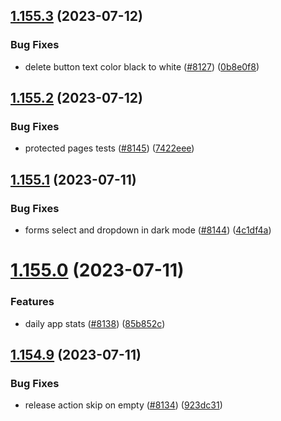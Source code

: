 ## [1.155.3](https://github.com/EddieHubCommunity/LinkFree/compare/v1.155.2...v1.155.3) (2023-07-12)


### Bug Fixes

* delete button text color black to white ([#8127](https://github.com/EddieHubCommunity/LinkFree/issues/8127)) ([0b8e0f8](https://github.com/EddieHubCommunity/LinkFree/commit/0b8e0f817b1859801d3ca2f795e920ed48d87b3b))



## [1.155.2](https://github.com/EddieHubCommunity/LinkFree/compare/v1.155.1...v1.155.2) (2023-07-12)


### Bug Fixes

* protected pages tests ([#8145](https://github.com/EddieHubCommunity/LinkFree/issues/8145)) ([7422eee](https://github.com/EddieHubCommunity/LinkFree/commit/7422eee75b98d8a1b802624616c68acdf0605817))



## [1.155.1](https://github.com/EddieHubCommunity/LinkFree/compare/v1.155.0...v1.155.1) (2023-07-11)


### Bug Fixes

* forms select and dropdown in dark mode ([#8144](https://github.com/EddieHubCommunity/LinkFree/issues/8144)) ([4c1df4a](https://github.com/EddieHubCommunity/LinkFree/commit/4c1df4af07169695f5e02b72e48029f3dc53c56f))



# [1.155.0](https://github.com/EddieHubCommunity/LinkFree/compare/v1.154.9...v1.155.0) (2023-07-11)


### Features

* daily app stats ([#8138](https://github.com/EddieHubCommunity/LinkFree/issues/8138)) ([85b852c](https://github.com/EddieHubCommunity/LinkFree/commit/85b852c1fb714c5f9a9b67af5082103e2d5a6291))



## [1.154.9](https://github.com/EddieHubCommunity/LinkFree/compare/v1.154.8...v1.154.9) (2023-07-11)


### Bug Fixes

* release action skip on empty ([#8134](https://github.com/EddieHubCommunity/LinkFree/issues/8134)) ([923dc31](https://github.com/EddieHubCommunity/LinkFree/commit/923dc31bd18e3e437afd856708a33a4115a9c074))



